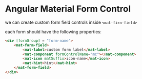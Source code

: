 # Angular Material Form Control

we can create custom form field controls inside `<mat-firn-field>`

each form should have the following properties:

```HTML
<div [formGroup] = "form-name">
    <mat-form-field>
        <mat-label>custom form label</mat-label>
        <mat-component formControlName="mc"></mat-component>
        <mat-icon matSuffix>icon-name</mat-icon>
        <mat-hint>hint</mat-hint>
    </mat-form-field>
</div>
```
